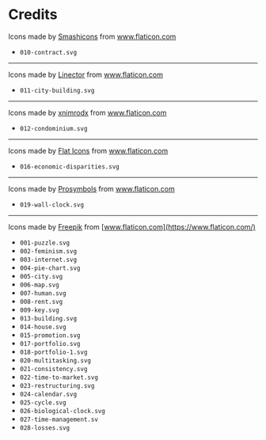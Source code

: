 # Credits

Icons made by <a href="https://www.flaticon.com/authors/smashicons" title="Smashicons">Smashicons</a> from <a href="https://www.flaticon.com/" title="Flaticon">www.flaticon.com</a>

* `010-contract.svg`

---

Icons made by <a href="https://www.flaticon.com/authors/linector" title="Linector">Linector</a> from <a href="https://www.flaticon.com/" title="Flaticon">www.flaticon.com</a>

* `011-city-building.svg`

---

Icons made by <a href="https://www.flaticon.com/authors/xnimrodx" title="xnimrodx">xnimrodx</a> from <a href="https://www.flaticon.com/" title="Flaticon">www.flaticon.com</a>

* `012-condominium.svg`

 ---

Icons made by <a href="https://www.flaticon.com/authors/flat-icons" title="Flat Icons">Flat Icons</a> from <a href="https://www.flaticon.com/" title="Flaticon">www.flaticon.com</a>

* `016-economic-disparities.svg`

---

Icons made by <a href="https://www.flaticon.com/authors/prosymbols" title="Prosymbols">Prosymbols</a> from <a href="https://www.flaticon.com/" title="Flaticon">www.flaticon.com</a>

* `019-wall-clock.svg`

---

Icons made by [Freepik](https://www.freepik.com) from [www.flaticon.com](https://www.flaticon.com/)

* `001-puzzle.svg`
* `002-feminism.svg`
* `003-internet.svg`
* `004-pie-chart.svg`
* `005-city.svg`
* `006-map.svg`
* `007-human.svg`
* `008-rent.svg`
* `009-key.svg`
* `013-building.svg`
* `014-house.svg`
* `015-promotion.svg`
* `017-portfolio.svg`
* `018-portfolio-1.svg`
* `020-multitasking.svg`
* `021-consistency.svg`
* `022-time-to-market.svg`
* `023-restructuring.svg`
* `024-calendar.svg`
* `025-cycle.svg`
* `026-biological-clock.svg`
* `027-time-management.sv`
* `028-losses.svg`
